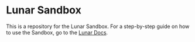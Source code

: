 # Lunar Sandbox

This is a repository for the Lunar Sandbox. For a step-by-step guide on how to use the Sandbox, go to the [Lunar Docs](https://docs.lunar.dev/start-here-lunar-sandbox).
